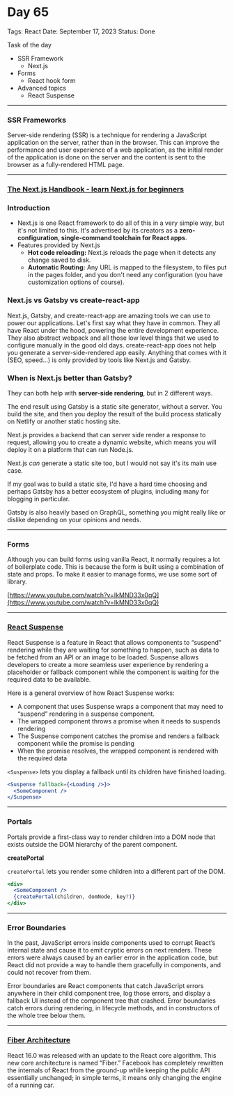 # Day 65

Tags: React
Date: September 17, 2023
Status: Done

Task of the day

- SSR Framework
    - Next.js
- Forms
    - React hook form
- Advanced topics
    - React Suspense

---

### ****SSR Frameworks****

Server-side rendering (SSR) is a technique for rendering a JavaScript application on the server, rather than in the browser. This can improve the performance and user experience of a web application, as the initial render of the application is done on the server and the content is sent to the browser as a fully-rendered HTML page.

---

### [The Next.js Handbook - learn Next.js for beginners](https://flaviocopes.com/books-dist/next-handbook.pdf)

### Introduction

- Next.js is one React framework to do all of this in a very simple way, but it's
not limited to this. It's advertised by its creators as a **zero-configuration,
single-command toolchain for React apps**.
- Features provided by Next.js
    - **Hot code reloading:** Next.js reloads the page when it detects any change saved to disk.
    - **Automatic Routing:** Any URL is mapped to the filesystem, to files put in the pages folder, and you don't need any configuration (you have customization options of course).

### Next.js vs Gatsby vs create-react-app

Next.js, Gatsby, and create-react-app are amazing tools we can use to power our applications.
Let's first say what they have in common. They all have React under the hood, powering the entire development experience. They also abstract webpack and all those low level things that we used to configure manually in the good old days.
create-react-app does not help you generate a server-side-rendered app easily. Anything that comes with it (SEO, speed...) is only provided by tools like Next.js and Gatsby.

### When is Next.js better than Gatsby?

They can both help with **server-side rendering**, but in 2 different ways.

The end result using Gatsby is a static site generator, without a server. You
build the site, and then you deploy the result of the build process statically on
Netlify or another static hosting site.

Next.js provides a backend that can server side render a response to request,
allowing you to create a dynamic website, which means you will deploy it on
a platform that can run Node.js.

Next.js *can* generate a static site too, but I would not say it's its main use
case.

If my goal was to build a static site, I'd have a hard time choosing and
perhaps Gatsby has a better ecosystem of plugins, including many for
blogging in particular.

Gatsby is also heavily based on GraphQL, something you might really like or
dislike depending on your opinions and needs.

---

### Forms

Although you can build forms using vanilla React, it normally requires a lot of boilerplate code. This is because the form is built using a combination of state and props. To make it easier to manage forms, we use some sort of library.

[https://www.youtube.com/watch?v=IkMND33x0qQ](https://www.youtube.com/watch?v=IkMND33x0qQ)

---

### [React Suspense](https://react.dev/reference/react/Suspense)

React Suspense is a feature in React that allows components to “suspend” rendering while they are waiting for something to happen, such as data to be fetched from an API or an image to be loaded. Suspense allows developers to create a more seamless user experience by rendering a placeholder or fallback component while the component is waiting for the required data to be available.

Here is a general overview of how React Suspense works:

- A component that uses Suspense wraps a component that may need to “suspend” rendering in a suspense component.
- The wrapped component throws a promise when it needs to suspends rendering
- The Suspense component catches the promise and renders a fallback component while the promise is pending
- When the promise resolves, the wrapped component is rendered with the required data

`<Suspense>` lets you display a fallback until its children have finished loading.

```jsx
<Suspense fallback={<Loading />}>
  <SomeComponent />
</Suspense>
```

---

### Portals

Portals provide a first-class way to render children into a DOM node that exists outside the DOM hierarchy of the parent component.

**createPortal**

`createPortal` lets you render some children into a different part of the DOM.

```jsx
<div>
  <SomeComponent />
  {createPortal(children, domNode, key?)}
</div>
```

---

### Error Boundaries

In the past, JavaScript errors inside components used to corrupt React’s internal state and cause it to emit cryptic errors on next renders. These errors were always caused by an earlier error in the application code, but React did not provide a way to handle them gracefully in components, and could not recover from them.

Error boundaries are React components that catch JavaScript errors anywhere in their child component tree, log those errors, and display a fallback UI instead of the component tree that crashed. Error boundaries catch errors during rendering, in lifecycle methods, and in constructors of the whole tree below them.

---

### **[Fiber Architecture](https://dzone.com/articles/understanding-of-react-fiber-architecture)**

React 16.0 was released with an update to the React core algorithm. This new core architecture is named “Fiber.” Facebook has completely rewritten the internals of React from the ground-up while keeping the public API essentially unchanged; in simple terms, it means only changing the engine of a running car.